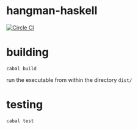 hangman-haskell
===============

[![Circle CI](https://circleci.com/gh/christian-fei/hangman-haskell.svg?style=svg)](https://circleci.com/gh/christian-fei/hangman-haskell)

# building

`cabal build`

run the executable from within the directory `dist/`


# testing

`cabal test`

